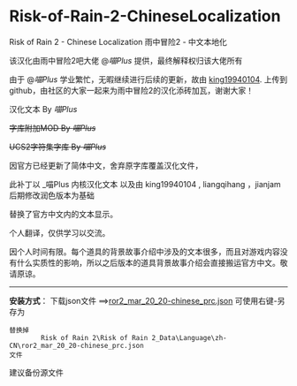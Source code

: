 # Risk-of-Rain-2-ChineseLocalization
Risk of Rain 2 - Chinese Localization 雨中冒险2 - 中文本地化

该汉化由雨中冒险2吧大佬 @_喵Plus_ 提供，最终解释权归该大佬所有

由于 @_喵Plus_ 学业繁忙，无暇继续进行后续的更新，故由 [king19940104](https://github.com/king19940104/Risk-of-Rian-2-Chinese). 上传到github，由社区的大家一起来为雨中冒险2的汉化添砖加瓦，谢谢大家！



 


汉化文本 By _喵Plus_

~~字库附加MOD By _喵Plus_~~

~~UCS2字符集字库 By _喵Plus_~~






因官方已经更新了简体中文，舍弃原字库覆盖汉化文件，

此补丁以 _喵Plus 内核汉化文本 以及由 king19940104  , liangqihang ，jianjam后期修改润色版本为基础

替换了官方中文内的文本显示。

个人翻译，仅供学习以交流。

因个人时间有限。每个道具的背景故事介绍中涉及的文本很多，而且对游戏内容没有什么实质性的影响，所以之后版本的道具背景故事介绍会直接搬运官方中文。敬请原谅。


---
**安装方式**：
    下载json文件 ==>[ror2_mar_20_20-chinese_prc.json](https://raw.githubusercontent.com/jianjam/Risk-of-Rain-2-ChineseLocalization/master/ZH_CN/ror2_mar_20_20-chinese_prc.json)       可使用右键-另存为
    
    替换掉
            Risk of Rain 2\Risk of Rain 2_Data\Language\zh-CN\ror2_mar_20_20-chinese_prc.json
    文件
    
 建议备份源文件
 
